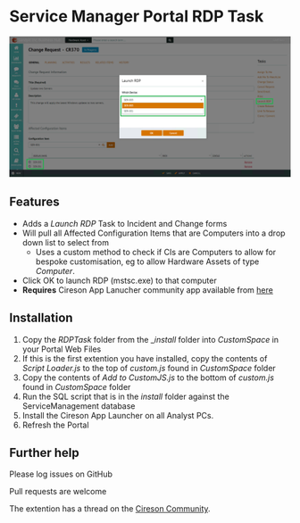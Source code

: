 # Service Manager Portal RDP Task

![RDPTask](/_images/RDPTask.png?raw=true "RDP Task")

## Features

- Adds a _Launch RDP_ Task to Incident and Change forms
- Will pull all Affected Configuration Items that are Computers into a drop down list to select from
  - Uses a custom method to check if CIs are Computers to allow for bespoke customisation, eg to allow Hardware Assets of type _Computer_.
- Click OK to launch RDP (mstsc.exe) to that computer
- __Requires__ Cireson App Lanucher community app available from [here](https://downloads.cireson.com "Cireson Downloads")


## Installation

1. Copy the _RDPTask_ folder from the __install_ folder into _CustomSpace_ in your Portal Web Files
2. If this is the first extention you have installed, copy the contents of _Script Loader.js_ to the top of _custom.js_ found in _CustomSpace_ folder
3. Copy the contents of _Add to CustomJS.js_ to the bottom of _custom.js_ found in _CustomSpace_ folder
4. Run the SQL script that is in the _install_ folder against the ServiceManagement database
5. Install the Cireson App Launcher on all Analyst PCs.
6. Refresh the Portal


## Further help

Please log issues on GitHub

Pull requests are welcome

The extention has a thread on the [Cireson Community](https://community.cireson.com/discussion/3222/advanced-searches-for-cireson-service-manager-portal/ "Cireson Community Page").
